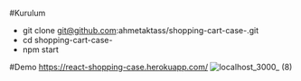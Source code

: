 #Kurulum

- git clone git@github.com:ahmetaktass/shopping-cart-case-.git
- cd shopping-cart-case-
- npm start

#Demo https://react-shopping-case.herokuapp.com/
![localhost_3000_ (8)](https://user-images.githubusercontent.com/56774618/144646410-9119618b-51c6-472a-944e-ae4028188b82.png)
